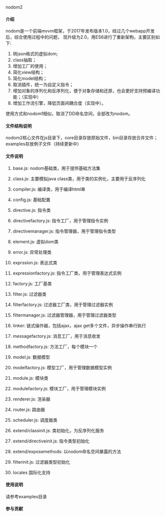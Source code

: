 nodom2
#### 介绍
nodom是一个前端mvvm框架，于2017年发布版本1.0，经过几个webapp开发后，综合使用过程中的问题，
现升级为2.0，用ES6进行了重新架构，主要区别如下:
1. 转json格式的虚拟dom;
2. class抽取；
3. 增加工厂的使用；
4. 简化view结构；
5. 简化model结构；
6. 取消插件，统一为自定义指令；
7. 增加对象的序列化和反序列化，便于对象存储和还原，也会更好支持预编译功能；（实现中）
8. 增加工作流引擎，降低页面间耦合度（实现中）。

使用方式和nodom1相似，取消了DD命名空间，全部改为nodom。

#### 文件结构说明
nodom2核心文件在js目录下，core目录存放原始文件，bin目录存放合并文件；examples存放例子文件（持续更新中）

#### 文件说明
1. base.js: 					nodom基础类，用于提供基础方法集
2. class.js: 					主要模拟java class类，用于类的实例化，主要用于反序列化
3. compiler.js:				编译类，用于编译html串
4. config.js: 					基础配置
5. directive.js: 				指令类
6. directivefactory.js: 		指令工厂，用于管理指令实例 	
7. directivemanager.js: 		指令管理器，用于管理指令类型
8. element.js: 				虚拟dom类
9. error.js: 					异常处理类
10. exprssion.js: 				表达式类
11. expressionfactory.js: 		指令工厂类，用于管理表达式实例
12. factory.js: 				工厂基类
13. filter.js: 					过滤器类
14. filterfactory.js: 			过滤器工厂类，用于管理过滤器实例
15. filtermanager.js: 			过滤器管理器，用于管理过滤器类型
16. linker: 					链式操作器，包括ajax，ajax get多个文件，异步操作串行执行
17. messagefactory.js: 			消息工厂，用于消息收发
18. methodfactory.js: 			方法工厂，每个模块一个
19. model.js: 					数据模型
20. modelfactory.js: 			模型工厂，用于管理数据模型实例
21. module.js: 					模块类
22. modulefactory.js: 			模块工厂，用于管理模块实例
23. renderer.js: 				渲染器
24. router.js: 					路由器
25. scheduler.js: 				调度器类

26. extend/classinit.js: 		类初始化，为反序列化服务
27. extend/directiveinit.js: 	指令类型初始化
28. extend/exposemethods: 		以nodom命名空间暴露的方法
29. filterinit.js: 				过滤器类型初始化 	

30. locales 					国际化支持

#### 使用说明
请参考examples目录


#### 参与贡献



